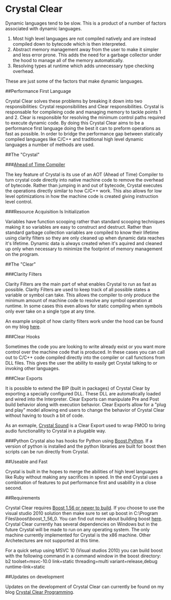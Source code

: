 Crystal Clear
=============

Dynamic languages tend to be slow. This is a product of a number of factors associated with dynamic languages. 

1. Most high level languages are not compiled natively and are instead compiled down to bytecode which is then interpreted.
2. Abstract memory management away from the user to make it simpler and less error prone. This adds the need for a garbage collector under the hood to manage all of the memory automatically.
3. Resolving types at runtime which adds unnecessary type checking overhead. 

These are just some of the factors that make dynamic languages.

##Performance First Language

Crystal Clear solves these problems by breaking it down into two responsibilities: Crystal responsibiliites and Clear responsibilities. Crystal is responsable for compileing code and managing memory  to tackle points 1 and 2. Clear is responsible for resolving the minimum control paths required to execute dynamic code. By doing this Crystal Clear aims to be a performance first language doing the best it can to preform operations as fast as possible. In order to bridge the performance gap between statically compiled languages like C/C++ and traditional high level dynamic languages a number of methods are used.

##The "Crystal"

###[Ahead of Time Compiler](https://github.com/MatthewKaes/DynamicCompiler)

The key feature of Crystal is its use of an AOT (Ahead of Time) Compiler to turn crystal code directly into native machine code to remove the overhead of bytecode. Rather than jumping in and out of bytecode, Crystal executes the operations directly similar to how C/C++ work. This also allows for low level optimizations in how the machine code is created giving instruction level control.

###Resource Acquisition Is Initialization

Variables have function scooping rather than standard scooping techniques making it so variables are easy to construct and destruct. Rather than standard garbage collection variables are compiled to know their lifetime using clarity filters so they are only cleaned up when dynamic data reaches it's lifetime. Dynamic data is always created when it's aquired and cleaned up only when necessary to minimize the footprint of memory management on the program.

##The "Clear"

###Clarity Filters

Clarity Filters are the main part of what enables Crystal to run as fast as possible. Clarity Filters are used to keep track of all possible states a variable or symbol can take. This allows the compiler to only produce the minimum amount of machine code to resolve any symbol operation at runtime. In some cases this even allows for static compiling when symbols only ever take on a single type at any time. 

An example snippit of how clarity filters work under the hood can be found on my blog [here](http://crystalclearprogramming.blogspot.com/2014/06/clarity-im-going-insane.html).

###Clear Hooks

Sometimes the code you are looking to write already exist or you want more control over the machine code that is produced. In these cases you can call out to C/C++ code compiled directly into the compiler or call functions from DLL files. This gives the user the ability to easily get Crystal talking to or invoking other languages.

###Clear Exports

It is possible to extend the BIP (built in packages) of Crystal Clear by exporting a specially configured DLL. These DLL are automatically loaded and wired into the Interpreter. Clear Exports can manipulate Pre and Post build behavior along with execution behavior. Clear Exports allow for a "plug and play" model allowing end users to change the behavior of Crystal Clear without having to touch a bit of code. 

As an exmaple, [Crystal Sound](https://github.com/MatthewKaes/CrystalSound) is a Clear Export used to wrap FMOD to bring audio functionallity to Crystal in a plugable way.

###Python
Crystal also has hooks for Python using [Boost.Python](http://www.boost.org/doc/libs/1_56_0/libs/python/doc/). If a version of python is installed and the python libraries are built for boost then scripts can be run directly from Crystal. 


##Useable and Fast

Crystal is built in the hopes to merge the abilities of high level languages like Ruby without making any sacrifices in speed. In the end Crystal uses a combination of features to put performance first and usability in a close second.

##Requirements

Crystal Clear requires [Boost 1.56 or newer to build](http://sourceforge.net/projects/boost/files/boost/1.56.0/). If you choose to use the visual studio 2010 solution then make sure to set up boost in C:\Program Files\boost\boost_1_56_0\. You can find out more about building boost [here](http://www.boost.org/doc/libs/1_56_0/more/getting_started/windows.html). Crystal Clear currently has several dependencies on Windows but in the future Crystal will be made to run on any operating system. The only machine currently implemented for Crystal is the x86 machine. Other Archetectures are not supported at this time.

For a quick setup using MSVC 10 (Visual studios 2010) you can build boost with the following command in a command window in the boost directory:
b2 toolset=msvc-10.0 link=static threading=multi variant=release,debug runtime-link=static

##Updates on development

Updates on the development of Crystal Clear can currently be found on my blog [Crystal Clear Programming](http://crystalclearprogramming.blogspot.com/search/label/Crystal%20Clear).
